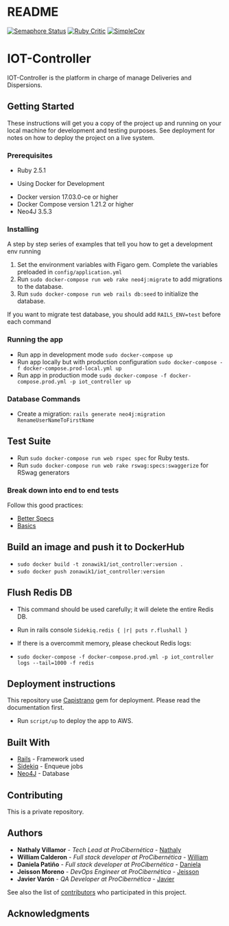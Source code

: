 # README

[![Semaphore Status](https://semaphoreci.com/api/v1/projects/40f62f1c-8a04-4a71-9eb7-d37735deb586/2264410/badge.svg)](https://semaphoreci.com/zonawiki/iot_controller)
[![Ruby Critic](https://img.shields.io/badge/RC%20Score-98.07-brightgreen.svg)](https://github.com/ZonaWiki/iot_controller "Rubycritic score")
[![SimpleCov](https://img.shields.io/badge/simplecov-passing-green.svg)](https://github.com/ZonaWiki/iot_controller "SimpleCov score")

# IOT-Controller

IOT-Controller is the platform in charge of manage Deliveries and Dispersions.

## Getting Started

These instructions will get you a copy of the project up and running on your local machine for development and testing purposes. See deployment for notes on how to deploy the project on a live system.

### Prerequisites

  - Ruby 2.5.1
  * Using Docker for Development
  - Docker version 17.03.0-ce or higher
  - Docker Compose version 1.21.2 or higher
  - Neo4J 3.5.3

### Installing

A step by step series of examples that tell you how to get a development env running

  1. Set the environment variables with Figaro gem. Complete the variables preloaded in `config/application.yml`
  2. Run `sudo docker-compose run web rake neo4j:migrate` to add migrations to the database.
  3. Run `sudo docker-compose run web rails db:seed` to initialize the database.

If you want to migrate test database, you should add `RAILS_ENV=test` before each command

### Running the app

  - Run app in development mode `sudo docker-compose up`
  - Run app locally but with production configuration `sudo docker-compose -f docker-compose.prod-local.yml up`
  - Run app in production mode `sudo docker-compose -f docker-compose.prod.yml -p iot_controller up`

### Database Commands
  - Create a migration: `rails generate neo4j:migration RenameUserNameToFirstName`

## Test Suite

  - Run `sudo docker-compose run web rspec spec` for Ruby tests.
  - Run `sudo docker-compose run web rake rswag:specs:swaggerize` for RSwag generators

### Break down into end to end tests

Follow this good practices:
  * [Better Specs](http://www.betterspecs.org/)
  * [Basics](https://medium.com/devnetwork/step-by-step-guide-to-write-rspec-that-is-understandable-and-readable-30279b04dd43)

## Build an image and push it to DockerHub
  - `sudo docker build -t zonawik1/iot_controller:version .`
  - `sudo docker push zonawik1/iot_controller:version`

## Flush Redis DB
  * This command should be used carefully; it will delete the entire Redis DB.
  - Run in rails console `Sidekiq.redis { |r| puts r.flushall }`

  * If there is a overcommit memory, please checkout Redis logs:
  - `sudo docker-compose -f docker-compose.prod.yml -p iot_controller logs --tail=1000 -f redis`

## Deployment instructions
This repository use [Capistrano](https://capistranorb.com/) gem for deployment. Please read the documentation first.
  - Run `script/up` to deploy the app to AWS.

## Built With

* [Rails](https://github.com/rails/rails) - Framework used
* [Sidekiq](https://github.com/mperham/sidekiq) - Enqueue jobs
* [Neo4J](https://github.com/neo4jrb/neo4j) - Database

## Contributing

This is a private repository.

## Authors

* **Nathaly Villamor** - *Tech Lead at ProCibernética* - [Nathaly](https://github.com/Jinara)
* **William Calderon** - *Full stack developer at ProCibernética* - [William](https://github.com/wecalderonc)
* **Daniela Patiño**   - *Full stack developer at ProCibernética* - [Daniela](https://github.com/DaniPB)
* **Jeisson Moreno**   - *DevOps Engineer at ProCibernética* - [Jeisson](https://github.com/jmoreno-zw)
* **Javier Varón**     - *QA Developer at ProCibernética* - [Javier](https://github.com/jvaron)

See also the list of [contributors](https://github.com/ZonaWiki/iot_controller/graphs/contributors) who participated in this project.

## Acknowledgments
